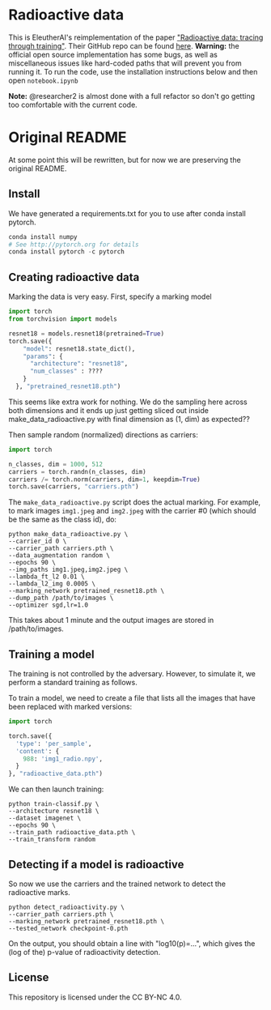 # Radioactive data

This is EleutherAI's reimplementation of the paper ["Radioactive data: tracing through training"](https://arxiv.org/abs/2002.00937). Their GitHub repo can be found [here](https://github.com/facebookresearch/radioactive_data). **Warning:** the official open source implementation has some bugs, as well as miscellaneous issues like hard-coded paths that will prevent you from running it. To run the code, use the installation instructions below and then open `notebook.ipynb`

**Note:** @researcher2 is almost done with a full refactor so don't go getting too comfortable with the current code. 

# Original README

At some point this will be rewritten, but for now we are preserving the original README.

## Install

We have generated a requirements.txt for you to use after conda install pytorch.
```python
conda install numpy
# See http://pytorch.org for details
conda install pytorch -c pytorch
```

## Creating radioactive data

Marking the data is very easy.
First, specify a marking model
```python
import torch
from torchvision import models

resnet18 = models.resnet18(pretrained=True)
torch.save({
    "model": resnet18.state_dict(),
    "params": {
      "architecture": "resnet18",
      "num_classes" : ????
    }
  }, "pretrained_resnet18.pth")

```

This seems like extra work for nothing. We do the sampling here across both dimensions and it ends up just getting sliced out inside make_data_radioactive.py with final dimension as (1, dim) as expected??

Then sample random (normalized) directions as carriers:
```python
import torch

n_classes, dim = 1000, 512
carriers = torch.randn(n_classes, dim)
carriers /= torch.norm(carriers, dim=1, keepdim=True)
torch.save(carriers, "carriers.pth")
```

The `make_data_radioactive.py` script does the actual marking.
For example, to mark images `img1.jpeg` and `img2.jpeg` with the carrier #0 (which should be the same as the class id), do:
```
python make_data_radioactive.py \
--carrier_id 0 \
--carrier_path carriers.pth \
--data_augmentation random \
--epochs 90 \
--img_paths img1.jpeg,img2.jpeg \
--lambda_ft_l2 0.01 \
--lambda_l2_img 0.0005 \
--marking_network pretrained_resnet18.pth \
--dump_path /path/to/images \
--optimizer sgd,lr=1.0
```

This takes about 1 minute and the output images are stored in /path/to/images.


## Training a model

The training is not controlled by the adversary. 
However, to simulate it, we perform a standard training as follows.

To train a model, we need to create a file that lists all the images that have been replaced with marked versions:

```python
import torch

torch.save({
  'type': 'per_sample',
  'content': {
    988: 'img1_radio.npy',
  }
}, "radioactive_data.pth")
```

We can then launch training:
```
python train-classif.py \
--architecture resnet18 \
--dataset imagenet \
--epochs 90 \
--train_path radioactive_data.pth \
--train_transform random
```

## Detecting if a model is radioactive

So now we use the carriers and the trained network to detect the radioactive marks.

```
python detect_radioactivity.py \
--carrier_path carriers.pth \
--marking_network pretrained_resnet18.pth \
--tested_network checkpoint-0.pth
```

On the output, you should obtain a line with "log10(p)=...", which gives the (log of the) p-value of radioactivity detection.

## License

This repository is licensed under the CC BY-NC 4.0.
